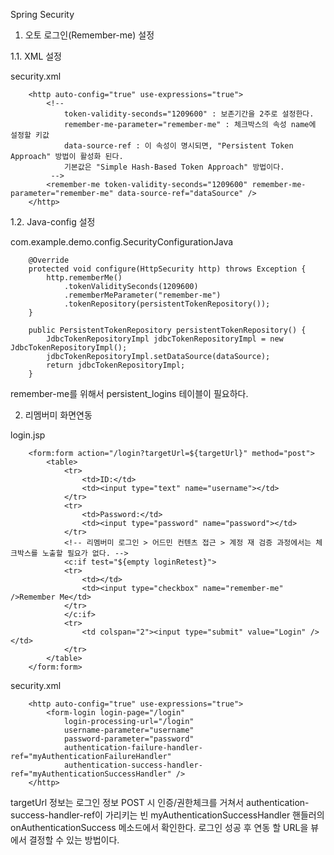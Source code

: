 Spring Security

1. 오토 로그인(Remember-me) 설정

1.1. XML 설정

security.xml

```
	<http auto-config="true" use-expressions="true">
		<!-- 
			token-validity-seconds="1209600" : 보존기간을 2주로 설정한다.
			remember-me-parameter="remember-me" : 체크박스의 속성 name에 설정할 키값
			data-source-ref : 이 속성이 명시되면, "Persistent Token Approach" 방법이 활성화 된다. 
			기본값은 "Simple Hash-Based Token Approach" 방법이다.
		 -->
		<remember-me token-validity-seconds="1209600" remember-me-parameter="remember-me" data-source-ref="dataSource" />
	</http>
```

1.2. Java-config 설정

com.example.demo.config.SecurityConfigurationJava

```
	@Override
	protected void configure(HttpSecurity http) throws Exception {
		http.rememberMe()
			.tokenValiditySeconds(1209600)
			.rememberMeParameter("remember-me")
			.tokenRepository(persistentTokenRepository());
	}
	
	public PersistentTokenRepository persistentTokenRepository() {
		JdbcTokenRepositoryImpl jdbcTokenRepositoryImpl = new JdbcTokenRepositoryImpl();
		jdbcTokenRepositoryImpl.setDataSource(dataSource);
		return jdbcTokenRepositoryImpl;
	}
```

remember-me를 위해서 persistent_logins 테이블이 필요하다.

2. 리멤버미 화면연동

login.jsp

```
	<form:form action="/login?targetUrl=${targetUrl}" method="post">
		<table>
			<tr>
				<td>ID:</td>
				<td><input type="text" name="username"></td>
			</tr>
			<tr>
				<td>Password:</td>
				<td><input type="password" name="password"></td>
			</tr>
			<!-- 리멤버미 로그인 > 어드민 컨텐츠 접근 > 계정 재 검증 과정에서는 체크박스를 노출할 필요가 없다. -->
			<c:if test="${empty loginRetest}">
			<tr>
				<td></td>
				<td><input type="checkbox" name="remember-me" />Remember Me</td>
			</tr>
			</c:if>
			<tr>
				<td colspan="2"><input type="submit" value="Login" /></td>
			</tr>
		</table>
	</form:form>
```

security.xml

```
	<http auto-config="true" use-expressions="true">
		<form-login login-page="/login" 
			login-processing-url="/login"
			username-parameter="username"
			password-parameter="password"
			authentication-failure-handler-ref="myAuthenticationFailureHandler"
			authentication-success-handler-ref="myAuthenticationSuccessHandler" />
	</http>
```

targetUrl 정보는 로그인 정보 POST 시 인증/권한체크를 거쳐서 authentication-success-handler-ref이 가리키는 빈 myAuthenticationSuccessHandler 핸들러의 onAuthenticationSuccess 메소드에서 확인한다. 로그인 성공 후 연동 할 URL을 뷰에서 결정할 수 있는 방법이다.
